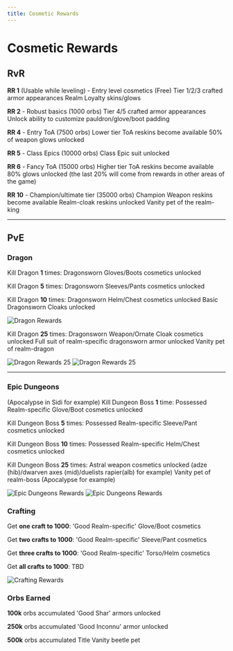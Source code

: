 ```yaml
---
title: Cosmetic Rewards
---
```


# Cosmetic Rewards


## RvR

**RR 1** (Usable while leveling) - Entry level cosmetics (Free)
Tier 1/2/3 crafted armor appearances
Realm Loyalty skins/glows

**RR 2** - Robust basics (1000 orbs)
Tier 4/5 crafted armor appearances
Unlock ability to customize pauldron/glove/boot padding

**RR 4** - Entry ToA (7500 orbs)
Lower tier ToA reskins become available
50% of weapon glows unlocked

**RR 5** - Class Epics (10000 orbs)
Class Epic suit unlocked

**RR 6** - Fancy ToA (15000 orbs)
Higher tier ToA reskins become available
80% glows unlocked (the last 20% will come from rewards in other areas of the game)

**RR 10** - Champion/ultimate tier (35000 orbs)
Champion Weapon reskins become available
Realm-cloak reskins unlocked
Vanity pet of the realm-king

---

## PvE

### Dragon
Kill Dragon **1** times:
Dragonsworn Gloves/Boots cosmetics unlocked

Kill Dragon **5** times:
Dragonsworn Sleeves/Pants cosmetics unlocked

Kill Dragon **10** times:
Dragonsworn Helm/Chest cosmetics unlocked
Basic Dragonsworn Cloaks unlocked

![Dragon Rewards](../../../../assets/images/cosmetics-1.png "Dragon Rewards")

Kill Dragon **25** times:
Dragonsworn Weapon/Ornate Cloak cosmetics unlocked
Full suit of realm-specific dragonsworn armor unlocked
Vanity pet of realm-dragon

![Dragon Rewards 25](../../../../assets/images/cosmetics-2.png "Dragon Rewards 25")
![Dragon Rewards 25](../../../../assets/images/cosmetics-3.png "Dragon Rewards 25")

---
### Epic Dungeons
(Apocalypse in Sidi for example)
Kill Dungeon Boss **1** time:
Possessed Realm-specific Glove/Boot cosmetics unlocked

Kill Dungeon Boss **5** times:
Possessed Realm-specific Sleeve/Pant cosmetics unlocked

Kill Dungeon Boss **10** times:
Possessed Realm-specific Helm/Chest cosmetics unlocked

Kill Dungeon Boss **25** times:
Astral weapon cosmetics unlocked (adze (hib)/dwarven axes (mid)/duelists rapier(alb) for example)
Vanity pet of realm-boss (Apocalypse for example)

![Epic Dungeons Rewards](../../../../assets/images/cosmetics-4.png "Epic Dungeons Rewards")
![Epic Dungeons Rewards](../../../../assets/images/cosmetics-5.png "Epic Dungeons Rewards")

### Crafting
Get **one craft to 1000**:
'Good Realm-specific' Glove/Boot cosmetics

Get **two crafts to 1000**:
'Good Realm-specific' Sleeve/Pant cosmetics

Get **three crafts to 1000**:
'Good Realm-specific' Torso/Helm cosmetics

Get **all crafts to 1000**:
TBD

![Crafting Rewards](../../../../assets/images/cosmetics-6.png "Crafting Rewards")

### Orbs Earned
**100k** orbs accumulated
'Good Shar' armors unlocked

**250k** orbs accumulated
'Good Inconnu' armor unlocked

**500k** orbs accumulated
Title
Vanity beetle pet